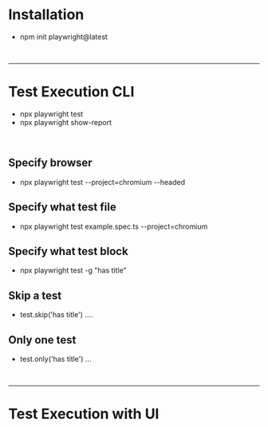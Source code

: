 # Installation
- npm init playwright@latest

<br>
<hr>

# Test Execution CLI
- npx playwright test
- npx playwright show-report
<br>

## Specify browser
- npx playwright test --project=chromium --headed


## Specify what test file
- npx playwright test example.spec.ts --project=chromium

## Specify what test block
- npx playwright test -g "has title" 

## Skip a test 
- test.skip('has title') .... 


## Only one test
- test.only('has title') ... 

<br>
<hr>

# Test Execution with UI

